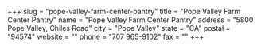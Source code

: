 +++
slug = "pope-valley-farm-center-pantry"
title = "Pope Valley Farm Center Pantry"
name = "Pope Valley Farm Center Pantry"
address = "5800 Pope Valley, Chiles Road"
city = "Pope Valley"
state = "CA"
postal = "94574"
website = ""
phone = "707 965-9102"
fax = ""
+++
